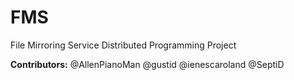 # FMS
File Mirroring Service
Distributed Programming Project

**Contributors:**
@AllenPianoMan
@gustid
@ienescaroland
@SeptiD
